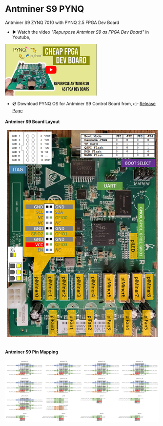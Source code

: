# Antminer S9 PYNQ
 Antminer S9 ZYNQ 7010 with PYNQ 2.5 FPGA Dev Board
- ▶️ Watch the video *"Repurpose Antminer S9 as FPGA Dev Board"* in Youtube, <br>
 <a href="https://www.youtube.com/watch?v=6u0NJOwvOMA&t=62s" target="_blank">
   <img src="resource/yt-bg-1.png" width="300" alt="Watch the video"/>
 </a><br>

- 💿 Download PYNQ OS for Antminer S9 Control Board from, 👉 <a href="https://github.com/Muhammad-Yunus/Antminer-S9-PYNQ/releases">Release Page</a>

#### Antminer S9 Board Layout <br>
<img src="resource/Antminer S9 Pin Mapping.png" width="500px"><br><br>
#### Antminer S9 Pin Mapping <br>
<img src="resource/Antminer S9 - GPIO Pinout.jpg" width="1000px">
